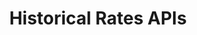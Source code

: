 ---
weight: 5
draft: false
toc: false
icon: "calendar_today"
title: "Historical Rates APIs"
description: "Documentation for historical forex conversion rates APIs"
---